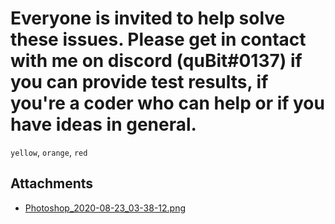 # Everyone is invited to help solve these issues. Please get in contact with me on discord (quBit#0137) if you can provide test results, if you're a coder who can help or if you have ideas in general.

`yellow`, `orange`, `red`

## Attachments

- [Photoshop_2020-08-23_03-38-12.png](https://trello.com/1/cards/5f41c219b6828d04aa409965/attachments/5f41c897a1fe1d49872b69e4/download/Photoshop_2020-08-23_03-38-12.png)
